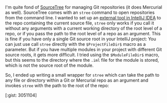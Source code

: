 <!-- 
.. title: Open in SourceTree from IntelliJ IDEA
.. slug: open-in-sourcetree-from-intellij-idea
.. date: 2012/07/05 12:11:00
.. tags: IntelliJ IDEA, SourceTree, bash, git, hg, cli, migrated_from_tumblr
.. link: 
.. description: 
-->

I'm quite fond of [SourceTree](http://www.sourcetreeapp.com/) for managing Git repositories (it does Mercurial as well).  SourceTree comes with an `stree` command to open repositories from the command line.  I wanted to set up an [external tool in IntelliJ IDEA](http://www.jetbrains.com/idea/webhelp/external-tools.html) to the repo containing the current source file, `stree` only works if you call it without any arguments with a current working directory of the root level of a repo, or if you pass the path to the root level of a repo as an argument.  This is fine if you have only a single Git source root in your IntelliJ project:  You can just use call `stree` directly with the `$ProjectFileDir$` macro as a parameter.  But if you have multiple modules in your project with different Git source roots, it gets more difficult.  I tried using the `$ModuleFileDir$` macro, but this seems to the directory where the `.iml` file for the module is stored, which is not the source root of the module.

So, I ended up writing a small wrapper for `stree` which can take the path to any file or directory within a Git or Mercurial repo as an argument and invokes `stree` with the path to the root of the repo:

[:gist: 3051104]
